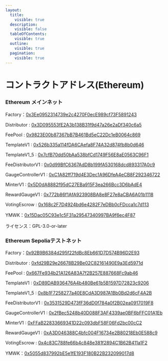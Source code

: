 ```yaml
---
layout:
  title:
    visible: true
  description:
    visible: false
  tableOfContents:
    visible: true
  outline:
    visible: true
  pagination:
    visible: true
---
```


# コントラクトアドレス(Ethereum)

### Ethereum メインネット <a href="#meinnetto" id="meinnetto"></a>

Factory：[0x3Ee0952314739e2c4270F0ecE989cf73F5891243](https://etherscan.io/address/0x3ee0952314739e2c4270f0ece989cf73f5891243)

Distributor : [0x3D095553fE2A3b138B31f9d47a26e2aDf340c6a5](https://etherscan.io/address/0x3d095553fe2a3b138b31f9d47a26e2adf340c6a5)

FeePool : [0x9823E00b87367bB7B461Bd5eC22Dc1eB0064c869](https://etherscan.io/address/0x9823e00b87367bb7b461bd5ec22dc1eb0064c869)

TemplateV1 : [0x526b335a114fDA6CAefa8F74A32d874fb8b0d646](https://etherscan.io/address/0x526b335a114fda6caefa8f74a32d874fb8b0d646)

TemplateV1\_5 : [0x7cfB70dd50bAa538bfCd1749F56E8aE0563C96F1](https://etherscan.io/address/0x7cfb70dd50baa538bfcd1749f56e8ae0563c96f1)

FeeDistributorV1 : [0x0d99BfC6367AdD8b199fA530168dcd893317A0c9](https://etherscan.io/address/0x0d99bfc6367add8b199fa530168dcd893317a0c9)

GaugeControllerV1 : [0xC1A82ff719d4E3Dec1A96DfeA4eCB8F292346722](https://etherscan.io/address/0xc1a82ff719d4e3dec1a96dfea4ecb8f292346722)

MinterV1 : [0x5D0dA8882f95dC27EBa915F3ea266Bcc3D6bAdE4](https://etherscan.io/address/0x5d0da8882f95dc27eba915f3ea266bcc3d6bade4)

RewardGaugeV1 : [0x772b86f1AfA923908BA8e8F27e8aCBA6A01b1118](https://etherscan.io/address/0x772b86f1afa923908ba8e8f27e8acba6a01b1118)

VotingEscrow : [0x168c2F7D4924bd6e4282F7eDBb0cFDcca1c7d113](https://etherscan.io/address/0x168c2f7d4924bd6e4282f7edbb0cfdcca1c7d113)

​YMWK：[0x15Dac05C93e1c5F31a29547340997BA9f6ec4F87](https://etherscan.io/address/0x15dac05c93e1c5f31a29547340997ba9f6ec4f87)

ライセンス：GPL-3.0-or-later

### Ethereum Sepoliaテストネット <a href="#goerlitesutonetto" id="goerlitesutonetto"></a>

Factory：[0x92B9B6384d295f22fdBc8Eb661D7D574B96D2E93](https://sepolia.etherscan.io/address/0x92b9b6384d295f22fdbc8eb661d7d574b96d2e93)

Distributor : [0xfd29B29e26678B29Be02C82161490E9a3Ed5971d](https://sepolia.etherscan.io/address/0xfd29b29e26678b29be02c82161490e9a3ed5971d)

FeePool : [0x667Fe934b21A126A83A7f2B257E887668Fc9ab46](https://sepolia.etherscan.io/address/0x667fe934b21a126a83a7f2b257e887668fc9ab46)

TemplateV1 : [0xD89DAB936476A4b480Be61b5B1597D72823c9206](https://sepolia.etherscan.io/address/0xd89dab936476a4b480be61b5b1597d72823c9206)

TemplateV1\_5 : [0x8b1F7258277a40E8CdA3D987A1Bb0Bd2d6cF4A2B](https://sepolia.etherscan.io/address/0x8b1f7258277a40e8cda3d987a1bb0bd2d6cf4a2b)

FeeDistributorV1 : [0x3531529D473fF36dD0f784a0f2B02ea0917019F8](https://sepolia.etherscan.io/address/0x3531529d473ff36dd0f784a0f2b02ea0917019f8)

GaugeControllerV1 : [0x2fBec5248b40D088F3AF4339ae0BF6bFFC01A1Eb](https://sepolia.etherscan.io/address/0x2fbec5248b40d088f3af4339ae0bf6bffc01a1eb)

MinterV1 : [0xFFaB22833669341D22c093dbF58F06Fd2bc00cC2](https://sepolia.etherscan.io/address/0xffab22833669341d22c093dbf58f06fd2bc00cc2)

RewardGaugeV1 : [0xA3D046388C4bfc004F16734e2B80218Eb0E588c9](https://sepolia.etherscan.io/address/0xa3d046388c4bfc004f16734e2b80218eb0e588c9)

VotingEscrow : [0x4c83C788fe66b4c848e381f2894C1B62B411a1F2](https://sepolia.etherscan.io/address/0x4c83c788fe66b4c848e381f2894c1b62b411a1f2)

​YMWK：[0x5055d837992bE5e1fE193F180B22B232099017d8](https://sepolia.etherscan.io/token/0x5055d837992be5e1fe193f180b22b232099017d8)
